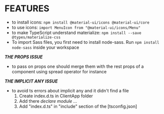 # FEATURES

- to install icons: `npm install @material-ui/icons @material-ui/core`
- to use icons: `import MenuIcon from "@material-ui/icons/Menu"`
- to make TypeScript understand materialize: `npm install --save @types/materialize-css`
- To import Sass files, you first need to install node-sass. Run `npm install node-sass` inside your workspace


***THE PROPS ISSUE***
- to pass on props one should merge them with the rest props of a component
  using spread operator for instance


***THE IMPLICIT ANY ISSUE***
- to avoid ts errors about implicit any and it didn't find a file
  1. Create index.d.ts in ClientApp folder
  2. Add there *declare module ...*
  3. Add "index.d.ts" in "include" section of the [tsconfig.json]
